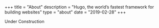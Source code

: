 +++
title = "About"
description = "Hugo, the world’s fastest framework for building websites"
type = "about"
date = "2019-02-28"
+++

Under Construction